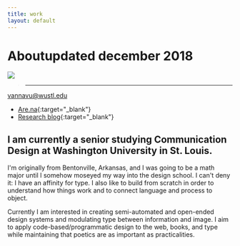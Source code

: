 ```yaml
---
title: work
layout: default
---
```


<h1 id="about"><span id="title">About</span><span id="date">updated december 2018</span></h1>

<p class="fill"><img src="../images/portrait.jpg"></p>

> ___
vannavu@wustl.edu
- [Are.na](https://www.are.na/vanna-vu/index){:target="_blank"}
- [Research blog](http://vannavu.com/referencerepository/){:target="_blank"}

## I am currently a senior studying Communication Design at Washington University in St. Louis.

I'm originally from Bentonville, Arkansas, and I was going to be a math major until I somehow moseyed my way into the design school. I can't deny it: I have an affinity for type. I also like to build from scratch in order to understand how things work and to connect language and process to object.

Currently I am interested in creating semi-automated and open-ended design systems and modulating type between information and image. I aim to apply code-based/programmatic design to the web, books, and type while maintaining that poetics are as important as practicalities.
